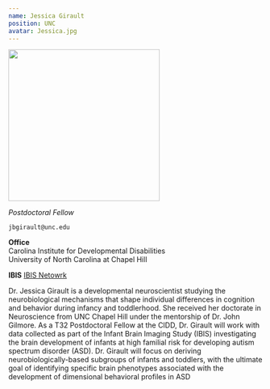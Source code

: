 ```yaml
---
name: Jessica Girault
position: UNC
avatar: Jessica.jpg
---
```


<img width="300" src="{{site.baseurl}}/images/origins/{{page.avatar}}" data-action="zoom">

_Postdoctoral Fellow_<br>


<i class="fa fa-envelope-o"></i> `jbgirault@unc.edu`

**Office**<br>
Carolina Institute for Developmental Disabilities<br>
University of North Carolina at Chapel Hill

**IBIS**
[IBIS Netowrk](https://www.ibis-network.org/)

Dr. Jessica Girault is a developmental neuroscientist studying the neurobiological mechanisms that shape individual differences in cognition and behavior during infancy and toddlerhood. She received her doctorate in Neuroscience from UNC Chapel Hill under the mentorship of Dr. John Gilmore. As a T32 Postdoctoral Fellow at the CIDD, Dr. Girault will work with data collected as part of the Infant Brain Imaging Study (IBIS) investigating the brain development of infants at high familial risk for developing autism spectrum disorder (ASD). Dr. Girault will focus on deriving neurobiologically-based subgroups of infants and toddlers, with the ultimate goal of identifying specific brain phenotypes associated with the development of dimensional behavioral profiles in ASD
